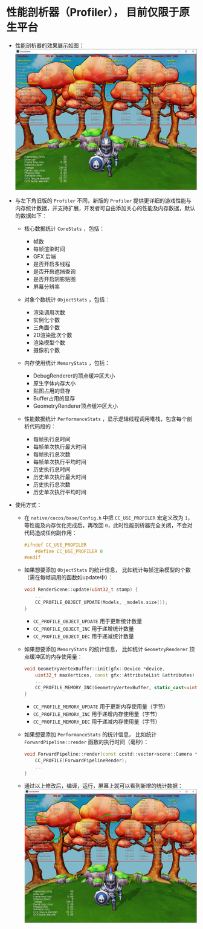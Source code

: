 # 性能剖析器（Profiler）， 目前仅限于原生平台

- 性能剖析器的效果展示如图：
  ![profiler](native-profiler/profiler.png)

- 与左下角旧版的 `Profiler` 不同，新版的 `Profiler` 提供更详细的游戏性能与内存统计数据，并支持扩展，开发者可自由添加关心的性能及内存数据，默认的数据如下：
  - 核心数据统计 `CoreStats` ，包括：
    - 帧数
    - 每帧渲染时间
    - GFX 后端
    - 是否开启多线程
    - 是否开启遮挡查询
    - 是否开启阴影贴图
    - 屏幕分辨率

  - 对象个数统计 `ObjectStats` ，包括：
    - 渲染调用次数
    - 实例化个数
    - 三角面个数
    - 2D渲染批次个数
    - 渲染模型个数
    - 摄像机个数

  - 内存使用统计 `MemoryStats` ，包括：
    - DebugRenderer的顶点缓冲区大小
    - 原生字体内存大小
    - 贴图占用的显存
    - Buffer占用的显存
    - GeometryRenderer顶点缓冲区大小

  - 性能数据统计 `PerformanceStats` ，显示逻辑线程调用堆栈，包含每个剖析代码段的：
    - 每帧执行总时间
    - 每帧单次执行最大时间
    - 每帧执行总次数
    - 每帧单次执行平均时间
    - 历史执行总时间
    - 历史单次执行最大时间
    - 历史执行总次数
    - 历史单次执行平均时间
    
- 使用方式：
    - 在 `native/cocos/base/Config.h` 中把 `CC_USE_PROFILER` 宏定义改为 `1`，等性能及内存优化完成后，再改回 `0`，此时性能剖析器完全关闭，不会对代码造成任何副作用：
        ```c++
        #ifndef CC_USE_PROFILER
            #define CC_USE_PROFILER 0
        #endif
        ```
    - 如果想要添加 `ObjectStats` 的统计信息， 比如统计每帧渲染模型的个数（需在每帧调用的函数如update中）：
        ```c++
        void RenderScene::update(uint32_t stamp) {
            ... 
            CC_PROFILE_OBJECT_UPDATE(Models, _models.size());
        }
        ```
      - `CC_PROFILE_OBJECT_UPDATE` 用于更新统计数量
      - `CC_PROFILE_OBJECT_INC` 用于递增统计数量
      - `CC_PROFILE_OBJECT_DEC` 用于递减统计数量
    
    - 如果想要添加 `MemoryStats` 的统计信息， 比如统计 `GeometryRenderer` 顶点缓冲区的内存使用量：
        ```c++
        void GeometryVertexBuffer::init(gfx::Device *device, 
            uint32_t maxVertices, const gfx::AttributeList &attributes) {
            ...
            CC_PROFILE_MEMORY_INC(GeometryVertexBuffer, static_cast<uint32_t>(_maxVertices * sizeof(T)));
        }
        ```
      - `CC_PROFILE_MEMORY_UPDATE` 用于更新内存使用量（字节）
      - `CC_PROFILE_MEMORY_INC` 用于递增内存使用量（字节）
      - `CC_PROFILE_MEMORY_DEC` 用于递减内存使用量（字节）
    - 如果想要添加 `PerformanceStats` 的统计信息， 比如统计 `ForwardPipeline::render` 函数的执行时间（毫秒）：
        ```c++
        void ForwardPipeline::render(const ccstd::vector<scene::Camera *> &cameras) {
            CC_PROFILE(ForwardPipelineRender);
            ...
        }
        ```
    - 通过以上修改后，编译，运行，屏幕上就可以看到新增的统计数据：
      ![add-stats](native-profiler/add-stats.png)